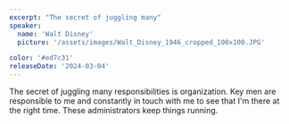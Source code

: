 ```yaml
---
excerpt: "The secret of juggling many"
speaker:
  name: 'Walt Disney'
  picture: '/assets/images/Walt_Disney_1946_cropped_100x100.JPG'

color: '#ed7c31'
releaseDate: '2024-03-04'
---
```

The secret of juggling many responsibilities is organization. Key men are responsible to me and constantly in touch with me to see that I'm there at the right time. These administrators keep things running.
